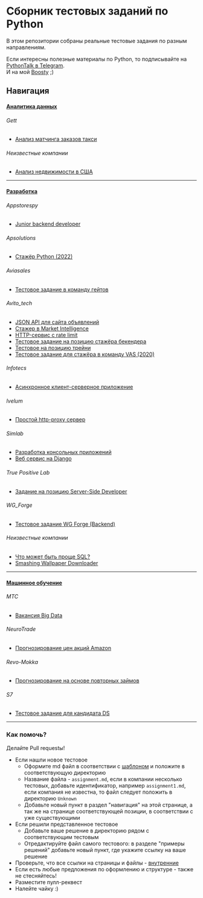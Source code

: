 # Сборник тестовых заданий по Python

В этом репозитории собраны реальные тестовые задания по разным направлениям. 

Если интересны полезные материалы по Python, то подписывайте на [PythonTalk в Telegram](https://t.me/pythontalk_ru).  
И на мой [Boosty](https://boosty.to/obulygin) ;)

## Навигация

#### [Аналитика данных](/analyst/README.md)

###### Gett

- [Анализ матчинга заказов такси](/analyst/Gett/assignment.md)

###### Неизвестные компании

- [Анализ недвижимости в США](/analyst/Unknown/assignment.md)

***

#### [Разработка](/developer/README.md)

###### Appstorespy

- [Junior backend developer](/developer/Appstorespy/assignment.md)
  
###### Apsolutions

- [Стажёр Python (2022)](/developer/Apsolutions/assignment.md)

###### Aviasales

- [Тестовое задание в команду гейтов](/developer/aviasales/assignment.md)

###### Avito_tech

- [JSON API для сайта объявлений](/developer/Avito_tech/assignment1.md)
- [Стажер в Market Intelligence](/developer/Avito_tech/assignment2.md)
- [HTTP-сервис с rate limit](/developer/Avito_tech/assignment3.md)
- [Тестовое задание на позицию стажёра бекендера](/developer/Avito_tech/assignment4.md)
- [Тестовое на позицию трейни](/developer/Avito_tech/assignment5)
- [Тестовое задание для стажёра в команду VAS (2020)](/developer/Avito_tech/assignment6.md)

###### Infotecs

- [Асинхронное клиент-серверное приложение](/developer/Infotecs/assignment.md)

###### Ivelum

- [Простой http-proxy сервер](/developer/Ivelum/assignment.md)

###### Simlab

- [Разработка консольных приложений](/developer/SIMLAB/assignment1.md)
- [Веб сервис на Django](/developer/SIMLAB/assignment2.md)

###### True Positive Lab

- [Задание на позицию Server-Side Developer](/developer/True%20Positive%20Lab/assignment.md)

###### WG_Forge

- [Тестовое задание WG Forge (Backend)](/developer/WG_Forge/assignment.md)

###### Неизвестные компании

- [Что может быть проще SQL?](/developer/Unknown/assignment1.md)
- [Smashing Wallpaper Downloader](/developer/Unknown/assignment2.md)

***

#### [Машинное обучение](/ml/README.md)

###### МТС

- [Вакансия Big Data](/ml/mts/assignment.md)

###### NeuroTrade

- [Прогнозирование цен акций Amazon](/ml/NeuroTrade/assignment.md)

###### Revo-Mokka

- [Прогнозирование на основе повторных займов](/ml/Revo-Mokka/assignment.md)

###### S7

- [Тестовое задание для кандидата DS](/ml/s7/assignment.md)

***

### Как помочь?

Делайте Pull requestы!

- Если нашли новое тестовое
	- Оформите md файл в соответствии с [шаблоном](Assignments-template.md) и положите в соответствующую директорию
	- Название файла - `assignment.md`, если в компании несколько тестовых, добавьте идентификатор, например `assignment1.md`, если компания не известна, то файл следует положить в директорию `Unknown`
	- Добавьте новый пункт в раздел "навигация" на этой странице, а так же на странице соответствующей позиции, в соответствии с уже существующими
- Если решили представленное тестовое
	- Добавьте ваше решение в директорию рядом с соответствующим тестовым
	- Отредактируйте файл самого тестового: в разделе "примеры решений" добавьте новый пункт, где укажите ссылку на ваше решение
- Проверьте, что все ссылки на страницы и файлы - [внутренние](https://docs.github.com/ru/get-started/writing-on-github/getting-started-with-writing-and-formatting-on-github/basic-writing-and-formatting-syntax#relative-links)
- Если есть любые предложения по оформлению и структуре - также не стесняйтесь! 
- Разместите пулл-реквест
- Налейте чайку :)